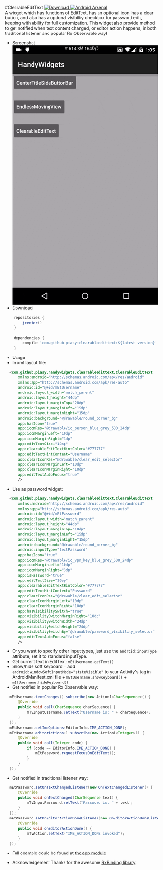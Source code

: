 #ClearableEditText
[ ![Download](https://api.bintray.com/packages/piasy/maven/HandyWidgets/images/download.svg) ](https://bintray.com/piasy/maven/HandyWidgets/_latestVersion) [![Android Arsenal](https://img.shields.io/badge/Android%20Arsenal-HandyWidgets-green.svg?style=flat)](https://android-arsenal.com/details/1/2455)  
A widget which has functions of EditText, has an optional icon, has a clear button, and also has a optional visibility checkbox for password edit, keeping with ability for full customization. This widget also provide method to get notified when text content changed, or editor action happens, in both traditional listener and popular Rx Observable way!

+  Screenshot  
![clearable_edit_text.gif](../art/clearable_edit_text.gif)
+  Download
```groovy
    repositories {
        jcenter()
    }

    dependencies {
        compile 'com.github.piasy:clearableedittext:${latest version}'
    }
```
+  Usage
  +  In xml layout file:
  ```xml
    <com.github.piasy.handywidgets.clearableedittext.ClearableEditText
        xmlns:android="http://schemas.android.com/apk/res/android"
        xmlns:app="http://schemas.android.com/apk/res-auto"
        android:id="@+id/mEtUsername"
        android:layout_width="match_parent"
        android:layout_height="44dp"
        android:layout_marginTop="20dp"
        android:layout_marginLeft="15dp"
        android:layout_marginRight="15dp"
        android:background="@drawable/round_corner_bg"
        app:hasIcon="true"
        app:iconRes="@drawable/ic_person_blue_grey_500_24dp"
        app:iconMarginLeft="10dp"
        app:iconMarginRight="3dp"
        app:editTextSize="18sp"
        app:clearableEditTextHintColor="#777777"
        app:editTextHintContent="Username"
        app:clearIconRes="@drawable/clear_edit_selector"
        app:clearIconMarginLeft="10dp"
        app:clearIconMarginRight="10dp"
        app:editTextAutoFocus="true"
        />
  ```
  +  Use as password widget:
  ```xml
    <com.github.piasy.handywidgets.clearableedittext.ClearableEditText
        xmlns:android="http://schemas.android.com/apk/res/android"
        xmlns:app="http://schemas.android.com/apk/res-auto"
        android:id="@+id/mEtPassword"
        android:layout_width="match_parent"
        android:layout_height="44dp"
        android:layout_marginTop="10dp"
        android:layout_marginLeft="15dp"
        android:layout_marginRight="15dp"
        android:background="@drawable/round_corner_bg"
        android:inputType="textPassword"
        app:hasIcon="true"
        app:iconRes="@drawable/ic_vpn_key_blue_grey_500_24dp"
        app:iconMarginLeft="10dp"
        app:iconMarginRight="3dp"
        app:isPassword="true"
        app:editTextSize="18sp"
        app:clearableEditTextHintColor="#777777"
        app:editTextHintContent="Password"
        app:clearIconRes="@drawable/clear_edit_selector"
        app:clearIconMarginLeft="10dp"
        app:clearIconMarginRight="10dp"
        app:hasVisibilitySwitch="true"
        app:visibilitySwitchMarginRight="10dp"
        app:visibilitySwitchWidth="24dp"
        app:visibilitySwitchHeight="24dp"
        app:visibilitySwitchBg="@drawable/password_visibility_selector"
        app:editTextAutoFocus="false"
        />
  ```
  +  Or you want to specify other input types, just use the `android:inputType` attribute, set it to standard inputType.
  +  Get current text in EditText: `mEtUsername.getText()`
  +  Show/hide soft keyboard
    +  add `android:windowSoftInputMode="stateVisible"` to your Activity's tag in AndroidManifest.xml file
    +  `mEtUsername.showKeyboard()`
    +  `mEtUsername.hideKeyboard()`
  +  Get notified in popular Rx Observable way:
  ```java
    mEtUsername.textChanges().subscribe(new Action1<CharSequence>() {
        @Override
        public void call(CharSequence charSequence) {
            mTvInputUsername.setText("Username is: " + charSequence);
        }
    });
    mEtUsername.setImeOptions(EditorInfo.IME_ACTION_DONE);
    mEtUsername.editorActions().subscribe(new Action1<Integer>() {
        @Override
        public void call(Integer code) {
            if (code == EditorInfo.IME_ACTION_DONE) {
                mEtPassword.requestFocusOnEditText();
            }
        }
    });
  ```
  +  Get notified in traditional listener way:
  ```java
    mEtPassword.setOnTextChangedListener(new OnTextChangedListener() {
        @Override
        public void onTextChanged(CharSequence text) {
            mTvInputPassword.setText("Password is: " + text);
        }
    });
    mEtPassword.setOnEditorActionDoneListener(new OnEditorActionDoneListener() {
        @Override
        public void onEditorActionDone() {
            mTvAction.setText("IME_ACTION_DONE invoked");
        }
    });
  ```
  +  Full example could be found at [the app module](../app/)

+  Acknowledgement
Thanks for the awesome [RxBinding library](https://github.com/JakeWharton/RxBinding/).

